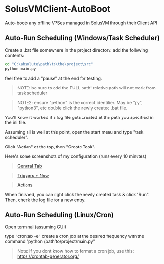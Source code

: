# SolusVMClient-AutoBoot
 Auto-boots any offline VPSes managed in SolusVM through their Client API


## Auto-Run Scheduling (Windows/Task Scheduler)
Create a .bat file somewhere in the project directory. add the following contents:
```bash
cd "C:\absolute\path\to\the\project\src"
python main.py
```
feel free to add a "pause" at the end for testing.

>NOTE:  be sure to add the FULL path! relative path will not work from task scheduler

>NOTE2: ensure "python" is the correct identifier. May be "py", "python3", etc
double click the newly created .bat file.

You'll know it worked if a log file gets created at the path you specified in the ini file.

Assuming all is well at this point, open the start menu and type "task scheduler".

Click "Action" at the top, then "Create Task".

Here's some screenshots of my configuration (runs every 10 minutes)

> [General Tab](http://bit.ly/2nvvIe1)

> [Triggers > New](http://bit.ly/2nvyLTv)

> [Actions](http://bit.ly/2lXrcEE)

When finished, you can right click the newly created task & click "Run". Then, check the log file for a new entry.

## Auto-Run Scheduling (Linux/Cron)
Open terminal (assuming GUI)

type "crontab -e"
create a cron job at the desired frequency with the command "python /path/to/project/main.py"
>Note: If you dont know how to format a cron job, use this: https://crontab-generator.org/
